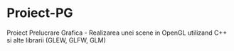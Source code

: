 # Proiect-PG
Proiect Prelucrare Grafica - Realizarea unei scene in OpenGL utilizand C++ si alte librarii (GLEW, GLFW, GLM)
